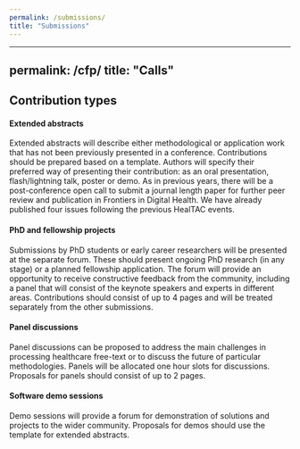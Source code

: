 ```yaml
---
permalink: /submissions/
title: "Submissions"
---
```


---
permalink: /cfp/
title: "Calls"
---

<html>
<body>

<h2>Contribution types</h2>
<h4>Extended abstracts</h4>
Extended abstracts will describe either methodological or application work that has not been previously presented in a conference. Contributions should be prepared based on a template. Authors will specify their preferred way of presenting their contribution: as an oral presentation, flash/lightning talk, poster or demo. As in previous years, there will be a post-conference open call to submit a journal length paper for further peer review and publication in Frontiers in Digital Health.  We have already published four issues following the previous HealTAC events.

<h4>PhD and fellowship projects</h4>
Submissions by PhD students or early career researchers will be presented at the separate forum. These should present ongoing PhD research (in any stage) or a planned fellowship application. The forum will provide an opportunity to receive constructive feedback from the community, including a panel that will consist of the keynote speakers and experts in different areas. Contributions should consist of up to 4 pages and will be treated separately from the other submissions.

<h4>Panel discussions</h4>
Panel discussions can be proposed to address the main challenges in processing healthcare free-text or to discuss the future of particular methodologies. Panels will be allocated one hour slots for discussions. Proposals for panels should consist of up to 2 pages.

<h4>Software demo sessions</h4>
Demo sessions will provide a forum for demonstration of solutions and projects to the wider community. Proposals for demos should use the template for extended abstracts.

</body>
</html>



